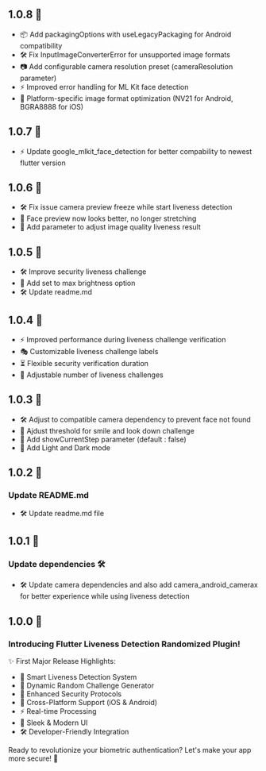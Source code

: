 ## 1.0.8 🚀

- 📦 Add packagingOptions with useLegacyPackaging for Android compatibility
- 🛠️ Fix InputImageConverterError for unsupported image formats
- 📷 Add configurable camera resolution preset (cameraResolution parameter)
- ⚡ Improved error handling for ML Kit face detection
- 🔧 Platform-specific image format optimization (NV21 for Android, BGRA8888 for iOS)

## 1.0.7 🚀

- ⚡ Update google_mlkit_face_detection for better compability to newest flutter version

## 1.0.6 🚀
- 🛠️ Fix issue camera preview freeze while start liveness detection
- 🎨 Face preview now looks better, no longer stretching
- 🎨 Add parameter to adjust image quality liveness result

## 1.0.5 🚀

- 🛠️ Improve security liveness challenge
- 🎨 Add set to max brightness option
- 🛠️ Update readme.md

## 1.0.4 🚀

- ⚡ Improved performance during liveness challenge verification
- 🎭 Customizable liveness challenge labels
- ⏳ Flexible security verification duration
- 🎲 Adjustable number of liveness challenges

## 1.0.3 🚀

- 🛠️ Adjust to compatible camera dependency to prevent face not found
- 🔐 Ajdust threshold for smile and look down challenge
- 🎨 Add showCurrentStep parameter (default : false)
- 🎨 Add Light and Dark mode

## 1.0.2 🚀

### Update README.md

- 🛠️ Update readme.md file

## 1.0.1 🚀

### Update dependencies 🛠️

- 🛠️ Update camera dependencies and also add camera_android_camerax for better experience while using liveness detection

## 1.0.0 🚀

### Introducing Flutter Liveness Detection Randomized Plugin! 

✨ First Major Release Highlights:
- 🎯 Smart Liveness Detection System
- 🎲 Dynamic Random Challenge Generator
- 🔐 Enhanced Security Protocols
- 📱 Cross-Platform Support (iOS & Android)
- ⚡ Real-time Processing
- 🎨 Sleek & Modern UI
- 🛠️ Developer-Friendly Integration

Ready to revolutionize your biometric authentication? Let's make your app more secure! 💪
